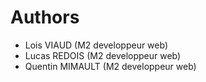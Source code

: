 # Authors

- Lois VIAUD (M2 developpeur web)
- Lucas REDOIS (M2 developpeur web)
- Quentin MIMAULT (M2 developpeur web)

